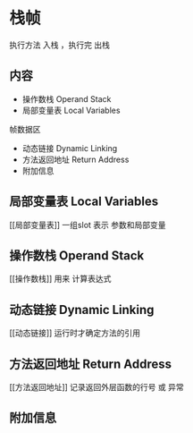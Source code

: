 # 栈帧
执行方法 入栈 ，执行完 出栈

## 内容
 - 操作数栈 Operand Stack
 - 局部变量表 Local Variables

 帧数据区
 - 动态链接 Dynamic Linking
 - 方法返回地址 Return Address
 - 附加信息


## 局部变量表 Local Variables
[[局部变量表]] 一组slot 表示 参数和局部变量
## 操作数栈 Operand Stack
[[操作数栈]] 用来 计算表达式 
## 动态链接 Dynamic Linking
[[动态链接]] 运行时才确定方法的引用
## 方法返回地址 Return Address
[[方法返回地址]] 记录返回外层函数的行号 或 异常
## 附加信息